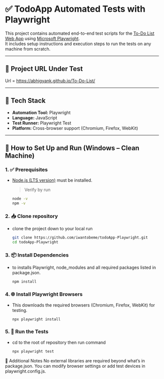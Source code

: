 # ✅ TodoApp Automated Tests with Playwright

This project contains automated end-to-end test scripts for the [To-Do List Web App](https://abhigyank.github.io/To-Do-List/) using [Microsoft Playwright](https://playwright.dev/).  
It includes setup instructions and execution steps to run the tests on any machine from scratch.

---

## 📌 Project URL Under Test

Url = https://abhigyank.github.io/To-Do-List/

---

## 🧰 Tech Stack

- **Automation Tool:** Playwright
- **Language:** JavaScript
- **Test Runner:** Playwright Test
- **Platform:** Cross-browser support (Chromium, Firefox, WebKit)

---

## 🚀 How to Set Up and Run (Windows – Clean Machine)

### 1. ✅ Prerequisites

- [Node.js (LTS version)](https://nodejs.org/) must be installed.
  > Verify by run
  ```bash
  node -v
  npm -v
  ```

### 2. 📥 Clone repository 
- clone the project down to your local run
  ```bash
  git clone https://github.com/iwantobeme/todoApp-Playwright.git
  cd todoApp-Playwright
  ```

### 3. 📦 Install Dependencies
- to installs Playwright, node_modules and all required packages listed in package.json.
  ```bash
  npm install
  ```
### 4. 🌐 Install Playwright Browsers
- This downloads the required browsers (Chromium, Firefox, WebKit) for testing.
  ```bash
  npx playwright install
  ```
### 5. 🧪 Run the Tests
- cd to the root of repository then run command
  ```bash
  npx playwright test
  ```
  
🔌 Additional Notes
No external libraries are required beyond what’s in package.json.
You can modify browser settings or add test devices in playwright.config.js.
  
